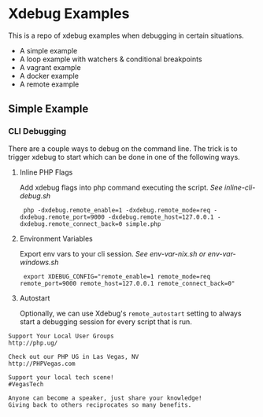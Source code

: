 # Xdebug Examples

This is a repo of xdebug examples when debugging in certain situations.

* A simple example
* A loop example with watchers & conditional breakpoints
* A vagrant example
* A docker example
* A remote example

## Simple Example

### CLI Debugging

There are a couple ways to debug on the command line. The trick is to trigger xdebug to start which can be done in one of the following ways.

1. Inline PHP Flags

    Add xdebug flags into php command executing the script. _See inline-cli-debug.sh_

        php -dxdebug.remote_enable=1 -dxdebug.remote_mode=req -dxdebug.remote_port=9000 -dxdebug.remote_host=127.0.0.1 -dxdebug.remote_connect_back=0 simple.php
    
2. Environment Variables

    Export env vars to your cli session. _See env-var-nix.sh or env-var-windows.sh_

        export XDEBUG_CONFIG="remote_enable=1 remote_mode=req remote_port=9000 remote_host=127.0.0.1 remote_connect_back=0"
    
3. Autostart

    Optionally, we can use Xdebug's `remote_autostart` setting to always start a debugging session for every script that is run.



```
Support Your Local User Groups
http://php.ug/

Check out our PHP UG in Las Vegas, NV
http://PHPVegas.com

Support your local tech scene!
#VegasTech

Anyone can become a speaker, just share your knowledge!
Giving back to others reciprocates so many benefits.
```

